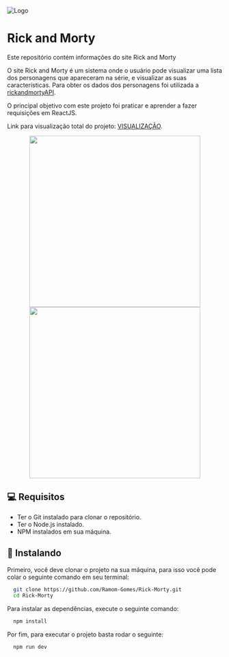 ![Logo](https://upload.wikimedia.org/wikipedia/commons/thumb/b/b1/Rick_and_Morty.svg/1200px-Rick_and_Morty.svg.png)


# Rick and Morty

Este repositório contém informações do site Rick and Morty

O site Rick and Morty é um sistema onde o usuário pode visualizar uma lista dos personagens que apareceram na série, e visualizar as suas características. Para obter os dados dos personagens foi utilizada a [rickandmortyAPI](https://rickandmortyapi.com/).

O principal objetivo com este projeto foi praticar e aprender a fazer requisições em ReactJS.

Link para visualização total do projeto: [VISUALIZAÇÃO](https://cute-arithmetic-afc5d4.netlify.app/).

<div align="center" display="flex">
<img src="https://user-images.githubusercontent.com/110055468/235494642-5dfcb2b6-ca92-45b9-adb1-10000c13f0e0.jpeg" width="400px" />
<img src="https://user-images.githubusercontent.com/110055468/235496245-86a3b650-f067-4d8e-a67c-0ff6ef4f5b2f.jpeg" width="400px" />
</div>




## 💻 Requisitos

* Ter o Git instalado para clonar o repositório.
* Ter o Node.js instalado.
* NPM instalados em sua máquina.




## 🚀 Instalando

Primeiro, você deve clonar o projeto na sua máquina, para isso você pode colar o seguinte comando em seu terminal:

```bash
  git clone https://github.com/Ramom-Gomes/Rick-Morty.git
  cd Rick-Morty
```
Para instalar as dependências, execute o seguinte comando:

```bash
  npm install
```

Por fim, para executar o projeto basta rodar o seguinte:

```bash
  npm run dev
```
